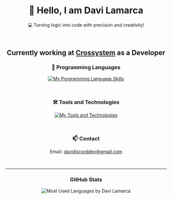 <h1 align="center">👋 Hello, I am Davi Lamarca</h1>
<p align="center"> 💻 Turning logic into code with precision and creativity! </p><br>
<h2 align="center">Currently working at <a href="https://crosssystem.com.br/" target="_blank">Crossystem</a> as a Developer</h2>
<h3 align="center">🚀 Programming Languages</h3>
<p align="center">
  <a href="https://skillicons.dev" target="_blank">
    <img src="https://skillicons.dev/icons?i=javascript,typescript,nodejs,html,css" alt="My Programming Language Skills">
  </a>
</p><br>
<h3 align="center">🛠️ Tools and Technologies</h3>
<p align="center">
  <a href="https://skillicons.dev" target="_blank">
    <img src="https://skillicons.dev/icons?i=linux,vscode,git,github,npm,robloxstudio,replit,react,arduino" alt="My Tools and Technologies">
  </a>
</p><br>

<h3 align="center">📫 Contact</h3>
<p align="center"> Email: <a href="mailto:davidiscorddev@gmail.com">davidiscorddev@gmail.com</a> </p><br>
<hr>

<h3 align="center">GitHub Stats</h3>
<p align="center">
  <img src="https://github-readme-stats.vercel.app/api/top-langs/?username=DaviLMs&layout=donut-vertical" alt="Most Used Languages by Davi Lamarca">
</p>
